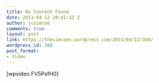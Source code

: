 ```yaml
---
title: No Content Found
date: 2011-04-12 20:41:32 Z
author: jcsimcoe
comments: true
layout: post
link: https://thesimcoes.wordpress.com/2011/04/12/360/
wordpress_id: 360
post_format:
- Video
---
```


[wpvideo FV5PsfH0]


